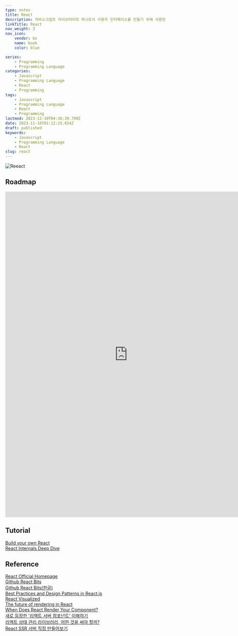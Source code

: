 ```yaml
---
type: notes
title: React
description: 자바스크립트 라이브러리의 하나로서 사용자 인터페이스를 만들기 위해 사용된다. 페이스북과 개별 개발자 및 기업들 공동체에 의해 유지보수된다. 리액트는 싱글 페이지 애플리케이션이나 모바일 애플리케이션 개발에 사용
linkTitle: React
nav_weight: 3
nav_icon:
    vendor: bs
    name: book
    color: blue

series:
    - Programming
    - Programming Language
categories:
    - Javascript
    - Programming Language
    - React
    - Programming
tags:
    - Javascript
    - Programming Language
    - React
    - Programming
lastmod: 2023-12-10T04:16:39.700Z
date: 2023-11-16T01:12:15.654Z
draft: published
keywords:
    - Javascript
    - Programming Language
    - React
slug: react
---
```


![Reeact](/content/programming/react.jpeg#center "https://2oneweek.dev/frontend/react/010.%20Hook%20-%20useCallback/")

## Roadmap

<p align="center">
<iframe width="768" height="1024" src="https://roadmap.sh/react?s=652b754df43a58c923ce9d26" frameborder="0" allow="accelerometer; autoplay; encrypted-media; gyroscope; picture-in-picture" allowfullscreen></iframe>
</p>

## Tutorial

[Build your own React](https://pomb.us/build-your-own-react/)  
[React Internals Deep Dive](https://jser.dev/series/react-source-code-walkthrough/)

## Reference

[React Official Homepage](https://react.dev/)  
[Github React Bits](https://github.com/vasanthk/react-bits)  
[Github React Bits(한글)](https://github.com/rayleighko/react-bits-ko)  
[Best Practices and Design Patterns in React.js](https://medium.com/@obrm770/best-practices-and-design-patterns-in-react-js-for-high-quality-applications-6b203be747fb)  
[React Visualized](https://react.gg/visualized)  
[The future of rendering in React](https://prateeksurana.me/blog/future-of-rendering-in-react/)  
[When Does React Render Your Component?](https://www.zhenghao.io/posts/react-rerender)  
[새로 등장한 '리액트 서버 컴포넌트' 이해하기](https://yozm.wishket.com/magazine/detail/2271/)  
[리액트 상태 관리 라이브러리, 어떤 것을 써야 할까?](https://yozm.wishket.com/magazine/detail/2233/)  
[React SSR 서버 직접 만들어보기](https://dev.classmethod.jp/articles/react-ssr-server/)
